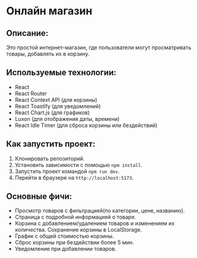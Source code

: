 # Онлайн магазин

## Описание:
Это простой интернет-магазин, где пользователи могут просматривать товары, добавлять их в корзину.

## Используемые технологии:
- React
- React Router
- React Context API (для корзины)
- React Toastify (для уведомлений)
- React Chart.js (для графиков)
- Luxon (для отображения даты, времени)
- React Idle Timer (для сброса корзины или бездействий)

## Как запустить проект:
1. Клонировать репозиторий.
2. Установить зависимости с помощью `npm install`.
3. Запустить проект командой `npm run dev`.
4. Перейти в браузере на `http://localhost:5173`.

## Основные фичи:
- Просмотр товаров с фильтрацией(по категории, цене, названию).
- Страница с подробной информацией о товаре.
- Корзина с добавлением/удалением товаров и изменением их количества. Сохранение корзины в LocalStorage. 
- График с общей стоимостью корзины. 
- Сброс корзины при бездействии более 5 мин. 
- Уведомление при добавлении товаров.
